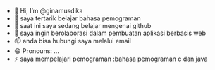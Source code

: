 - 👋 Hi, I’m @ginamusdika
- 👀 saya tertarik belajar bahasa pemograman
- 🌱 saat ini saya sedang belajar mengenai github
- 💞️ saya ingin berolaborasi dalam pembuatan aplikasi berbasis web
- 📫 anda bisa hubungi saya melalui email
- 😄 Pronouns: ...
- ⚡ saya mempelajari pemograman :bahasa pemograman c dan java

<!---
ginamusdika/ginamusdika is a ✨ special ✨ repository because its `README.md` (this file) appears on your GitHub profile.
You can click the Preview link to take a look at your changes.
--->
